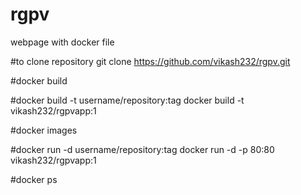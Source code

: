 # rgpv
webpage with docker file


#to clone repository 
git clone https://github.com/vikash232/rgpv.git

#docker build

#docker build -t username/repository:tag
docker build -t vikash232/rgpvapp:1



#docker images

#docker run -d username/repository:tag
docker run -d -p 80:80 vikash232/rgpvapp:1

#docker ps
